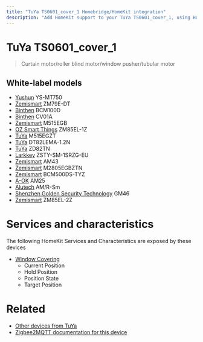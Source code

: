 ```yaml
---
title: "TuYa TS0601_cover_1 Homebridge/HomeKit integration"
description: "Add HomeKit support to your TuYa TS0601_cover_1, using Homebridge, Zigbee2MQTT and homebridge-z2m."
---
```

<!---
This file has been GENERATED using src/docgen/docgen.ts
DO NOT EDIT THIS FILE MANUALLY!
-->
# TuYa TS0601_cover_1
> Curtain motor/roller blind motor/window pusher/tubular motor


## White-label models
* [Yushun](../index.md#yushun) YS-MT750
* [Zemismart](../index.md#zemismart) ZM79E-DT
* [Binthen](../index.md#binthen) BCM100D
* [Binthen](../index.md#binthen) CV01A
* [Zemismart](../index.md#zemismart) M515EGB
* [OZ Smart Things](../index.md#oz_smart_things) ZM85EL-1Z
* [TuYa](../index.md#tuya) M515EGZT
* [TuYa](../index.md#tuya) DT82LEMA-1.2N
* [TuYa](../index.md#tuya) ZD82TN
* [Larkkey](../index.md#larkkey) ZSTY-SM-1SRZG-EU
* [Zemismart](../index.md#zemismart) AM43
* [Zemismart](../index.md#zemismart) M2805EGBZTN
* [Zemismart](../index.md#zemismart) BCM500DS-TYZ
* [A-OK](../index.md#a-ok) AM25
* [Alutech](../index.md#alutech) AM/R-Sm
* [Shenzhen Golden Security Technology](../index.md#shenzhen_golden_security_technology) GM46
* [Zemismart](../index.md#zemismart) ZM85EL-2Z

# Services and characteristics
The following HomeKit Services and Characteristics are exposed by
these devices

* [Window Covering](../../cover.md)
  * Current Position
  * Hold Position
  * Position State
  * Target Position


# Related
* [Other devices from TuYa](../index.md#tuya)
* [Zigbee2MQTT documentation for this device](https://www.zigbee2mqtt.io/devices/TS0601_cover_1.html)
